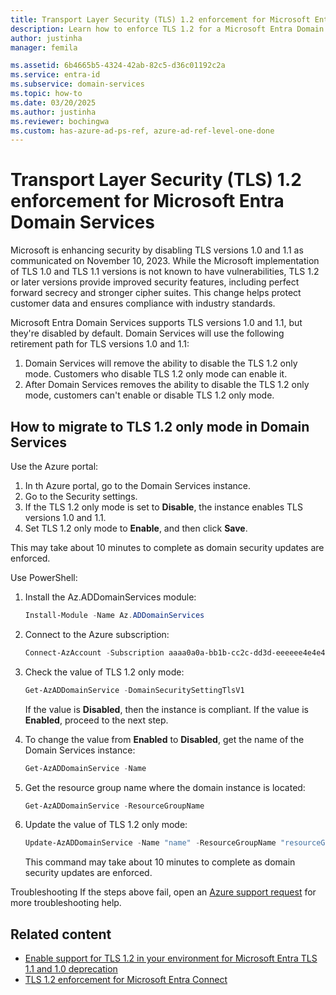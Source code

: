 ```yaml
---
title: Transport Layer Security (TLS) 1.2 enforcement for Microsoft Entra Domain Services | Microsoft Learn
description: Learn how to enforce TLS 1.2 for a Microsoft Entra Domain Services managed domain.
author: justinha
manager: femila

ms.assetid: 6b4665b5-4324-42ab-82c5-d36c01192c2a
ms.service: entra-id
ms.subservice: domain-services
ms.topic: how-to
ms.date: 03/20/2025
ms.author: justinha
ms.reviewer: bochingwa
ms.custom: has-azure-ad-ps-ref, azure-ad-ref-level-one-done
---
```

# Transport Layer Security (TLS) 1.2 enforcement for Microsoft Entra Domain Services

Microsoft is enhancing security by disabling TLS versions 1.0 and 1.1 as communicated on November 10, 2023. While the Microsoft implementation of TLS 1.0 and TLS 1.1 versions is not known to have vulnerabilities, TLS 1.2 or later versions provide improved security features, including perfect forward secrecy and stronger cipher suites. This change helps protect customer data and ensures compliance with industry standards.

Microsoft Entra Domain Services supports TLS versions 1.0 and 1.1, but they're disabled by default.
Domain Services will use the following retirement path for TLS versions 1.0 and 1.1:

1. Domain Services will remove the ability to disable the TLS 1.2 only mode. Customers who disable TLS 1.2 only mode can enable it. 
1. After Domain Services removes the ability to disable the TLS 1.2 only mode, customers can't enable or disable TLS 1.2 only mode. 

## How to migrate to TLS 1.2 only mode in Domain Services

Use the Azure portal:

1.	In th Azure portal, go to the Domain Services instance. 
2.	Go to the Security settings.
3.	If the TLS 1.2 only mode is set to **Disable**, the instance enables TLS versions 1.0 and 1.1.
4.	Set TLS 1.2 only mode to **Enable**, and then click **Save**.

This may take about 10 minutes to complete as domain security updates are enforced.


Use PowerShell:

1. Install the Az.ADDomainServices module:

   ```powershell
   Install-Module -Name Az.ADDomainServices
   ```

1. Connect to the Azure subscription:

   ```powershell
   Connect-AzAccount -Subscription aaaa0a0a-bb1b-cc2c-dd3d-eeeeee4e4e4e
   ```

1. Check the value of TLS 1.2 only mode:

   ```powershell
   Get-AzADDomainService -DomainSecuritySettingTlsV1
   ```

   If the value is **Disabled**, then the instance is compliant. If the value is **Enabled**, proceed to the next step.

1. To change the value from **Enabled** to **Disabled**, get the name of the Domain Services instance:

   ```powershell 
   Get-AzADDomainService -Name
   ```

1. Get the resource group name where the domain instance is located:

   ```powershell
   Get-AzADDomainService -ResourceGroupName
   ```

1. Update the value of TLS 1.2 only mode: 

   ```powershell
   Update-AzADDomainService -Name "name" -ResourceGroupName "resourceGroupName" -DomainSecuritySettingTlsV1 Disabled
   ```

   This command may take about 10 minutes to complete as domain security updates are enforced.

Troubleshooting
If the steps above fail, open an [Azure support request](/entra/fundamentals/how-to-get-support) for more troubleshooting help. 

## Related content

- [Enable support for TLS 1.2 in your environment for Microsoft Entra TLS 1.1 and 1.0 deprecation](/troubleshoot/entra/entra-id/ad-dmn-services/enable-support-tls-environment)
- [TLS 1.2 enforcement for Microsoft Entra Connect](/entra/identity/hybrid/connect/reference-connect-tls-enforcement)
